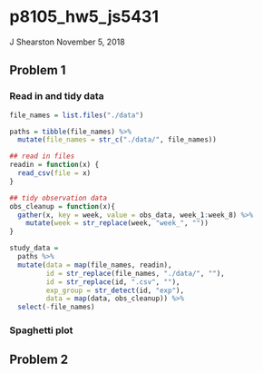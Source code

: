 p8105\_hw5\_js5431
================
J Shearston
November 5, 2018

Problem 1
---------

### Read in and tidy data

``` r
file_names = list.files("./data")

paths = tibble(file_names) %>% 
  mutate(file_names = str_c("./data/", file_names))
```

``` r
## read in files
readin = function(x) {
  read_csv(file = x)
}

## tidy observation data
obs_cleanup = function(x){
  gather(x, key = week, value = obs_data, week_1:week_8) %>% 
    mutate(week = str_replace(week, "week_", ""))
}
```

``` r
study_data = 
  paths %>% 
  mutate(data = map(file_names, readin),
         id = str_replace(file_names, "./data/", ""),
         id = str_replace(id, ".csv", ""),
         exp_group = str_detect(id, "exp"),
         data = map(data, obs_cleanup)) %>% 
  select(-file_names)
```

### Spaghetti plot

Problem 2
---------
